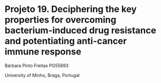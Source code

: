 # Projeto 19. Deciphering the key properties for overcoming bacterium-induced drug resistance and potentiating anti-cancer immune response

Bárbara Pinto Freitas PG55693

University of Minho, Braga, Portugal 
